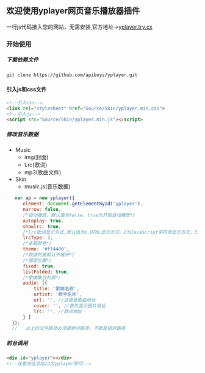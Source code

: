## 欢迎使用yplayer网页音乐播放器插件

一行js代码接入您的网站，无需安装,官方地址->[yplayer.try.cx](https://yplayer.try.cx)

### 开始使用

##### 下载依赖文件

```markdown
git clone https://github.com/apiboys/yplayer.git
```

#### 引入js和css文件

```markdown
<!--引入css-->
<link rel="stylesheet" href="Source/Skin/yplayer.min.css">
<!--引入js-->
<script src="Source/Skin/yplayer.min.js"></script>

```
##### 修改音乐数据

- Music
  - img(封面)
  - Lrc(歌词)
  - mp3(歌曲文件)
- Skin
  - music.js(音乐数据)

```JavaScript
   var ap = new yplayer({
      element: document.getElementById('yplayer'),
      narrow: false,
      /*自动播放，默认值为false，true为开启自动播放*/
      autoplay: true,
      showlrc: true,
      /*lrc歌词显示方式,默认值为1,HTML显示方式，2为JavaScript字符串显示方式，3为lrc文件加载显示方式*/
      lrcType: 3,
      /*主题颜色*/
      theme: '#ff4400',
      /*歌曲列表默认不展开*/
      /*固定位置*/
      fixed: true,
      listFolded: true,
      /*歌曲集合列表*/
      audio: [{
          title: '歌曲名称',
          artist: '歌手名称',
          url: '', //这里是歌曲地址
          cover: '', //首页显示图片地址
          lrc: '', //歌词地址
      } ]
  });
  //   以上的文件路径必须是绝对路径，不能是相对路径
```

##### 前台调用

```html
<div id="yplayer"></div>
<!--任意地址添加id为yplayer即可-->
```

